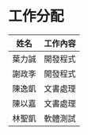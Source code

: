 # 工作分配
| 姓名 | 工作內容 |
| :-: | :-: |
| 葉力誠 | 開發程式 |
| 謝政斈 | 開發程式 |
| 陳逸凱 | 文書處理 |
| 陳以嘉 | 文書處理 |
| 林聖凱 | 軟體測試 |
